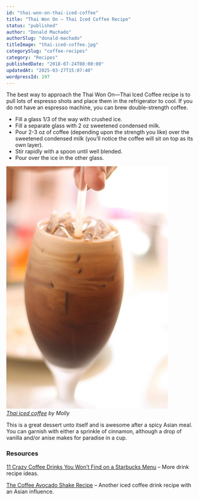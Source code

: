 ```yaml
---
id: "thai-won-on-thai-iced-coffee"
title: "Thai Won On – Thai Iced Coffee Recipe"
status: "published"
author: "Donald Machado"
authorSlug: "donald-machado"
titleImage: "thai-iced-coffee.jpg"
categorySlug: "coffee-recipes"
category: "Recipes"
publishedDate: "2018-07-24T08:00:00"
updatedAt: "2025-03-27T15:07:40"
wordpressId: 197
---
```


The best way to approach the Thai Won On—Thai Iced Coffee recipe is to pull lots of espresso shots and place them in the refrigerator to cool. If you do not have an espresso machine, you can brew double-strength coffee.

-   Fill a glass 1/3 of the way with crushed ice.
-   Fill a separate glass with 2 oz sweetened condensed milk.
-   Pour 2-3 oz of coffee (depending upon the strength you like) over the sweetened condensed milk (you’ll notice the coffee will sit on top as its own layer).
-   Stir rapidly with a spoon until well blended.
-   Pour over the ice in the other glass.

![thai won on](thai-won-on1.jpg)  
*[Thai iced coffee](http://www.flickr.com/photos/moominmolly/2372132791/) by Molly*

This is a great dessert unto itself and is awesome after a spicy Asian meal. You can garnish with either a sprinkle of cinnamon, although a drop of vanilla and/or anise makes for paradise in a cup.

### Resources

[11 Crazy Coffee Drinks You Won’t Find on a Starbucks Menu](http://ineedcoffee.com/11-crazy-coffee-drinks-you-wont-find-on-a-starbucks-menu/) – More drink recipe ideas.

[The Coffee Avocado Shake Recipe](http://ineedcoffee.com/the-coffee-avocado-shake/) – Another iced coffee drink recipe with an Asian influence.